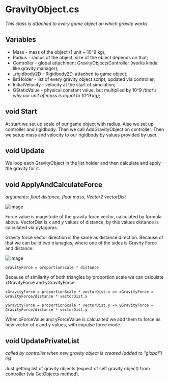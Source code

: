 # GravityObject.cs
*This class is attached to every game object on which gravity works*

## Variables
* Mass - mass of the object (1 unit ~ 10^9 kg);
* Radius - radius of the object, size of the object depends on that;
* Controller - global attachment GravityObjectsController (works kinda like gravity manager);
* _rigidbody2D - Rigidbody2D, attached to game object;
* listHolder - list of every gravity object script, updated via controller;
* InitialVelocity - velocity at the start of simulation;
* GStaticValue - physical constant value, but multiplied by 10^9 *(that's why our unit of mass is equal to 10^9 kg)*;

## void Start
At start we set up scale of our game object with radius. Also we set up controller and rigidbody. Than we call AddGravityObject on controller. Then we setup mass and velocity to our rigidbody by values provided by user.

## void Update
We loop each GravityObject in the list holder and then calculate and apply the gravity for it.

## void ApplyAndCalculateForce
*arguments: float distance, float mass, Vector2 vectorDist*

![image](https://user-images.githubusercontent.com/20907620/208295006-93237df9-627f-4a33-af25-4e572104affc.png)

Force value is magnitude of the gravity force vector, calculated by formula above. VectorDist is x and y values of distance, by this values distance is calculated via pytagoras.

Gravity force vector direction is the same as distance direction.
Because of that we can build two trianagles, where one of the sides is Gravity Force and distance:

![image](https://user-images.githubusercontent.com/20907620/208296068-4fa0899e-93b6-4923-b63c-69c8f823493e.png)




``GravityForce = proportionScale * distance``

Because of similarity of both triangles by proportion scale we can calculate xGravityForce and yGravityForce.

``xGravityForce = proportionScale * vectorDist.x => xGravityForce = GravityForce/distance * vectorDist.x``

``yGravityForce = proportionScale * vectorDist.y => yGravityForce = GravityForce/distance * vectorDist.y``

When xForceValue and yForceValue is calcualted we add them to force as new vector of x and y values, with impulse force mode.

## void UpdatePrivateList
*called by controller when new gravity object is created (added to "global") list*

Just getting list of gravity objects (expect of self gravity object) from controller (via GetObjects method).
